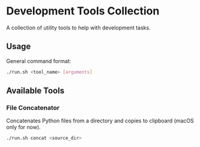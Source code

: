 # Development Tools Collection

A collection of utility tools to help with development tasks.

## Usage

General command format:
```bash
./run.sh <tool_name> [arguments]
```

## Available Tools

### File Concatenator
Concatenates Python files from a directory and copies to clipboard (macOS only for now).

```bash
./run.sh concat <source_dir>
```
